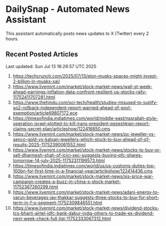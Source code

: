 # DailySnap - Automated News Assistant

This assistant automatically posts news updates to X (Twitter) every 2 hours.

## Recent Posted Articles

Last updated: Sun Jul 13 16:26:57 UTC 2025

1. https://techcrunch.com/2025/07/13/elon-musks-spacex-might-invest-2-billion-in-musks-xai/
2. https://www.livemint.com/market/stock-market-news/wall-st-week-ahead-earnings-inflation-data-confront-resilient-us-stocks-rally-11752411707281.html
3. https://www.thehindu.com/sci-tech/health/studies-misused-to-justify-so2-rollback-independent-report-warned-ahead-of-govt-exemption/article69807172.ece
4. https://timesofindia.indiatimes.com/world/middle-east/nasrallah-style-operation-israel-plotted-to-kill-irans-president-pezeshkian-report-claims-secret-plan/articleshow/122416850.cms
5. https://www.livemint.com/market/stock-market-news/pc-jeweller-vs-senco-gold-vs-kalyan-jewellers-which-stock-to-buy-ahead-of-q1-results-2025-11752390061552.html
6. https://www.livemint.com/market/stock-market-news/stocks-to-buy-or-sell-dharmesh-shah-of-icici-sec-suggests-buying-pfc-shares-tomorrow-14-july-2025-11752311199573.html
7. https://timesofindia.indiatimes.com/world/us/us-customs-duties-top-100bn-for-first-time-in-a-financial-year/articleshow/122414436.cms
8. https://www.livemint.com/market/stock-market-news/xis-price-war-campaign-creates-a-buzz-in-china-s-stock-market-11752367260299.html
9. https://www.livemint.com/market/stock-market-news/adani-energy-to-varun-beverages-jay-thakkar-suggests-three-stocks-to-buy-for-short-term-in-f-o-segment-11752309846551.html
10. https://www.livemint.com/market/stock-market-news/dividend-stocks-tcs-bharti-airtel-idfc-bank-dabur-india-others-to-trade-ex-dividend-next-week-check-full-list-11752333067312.html
